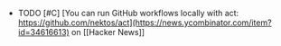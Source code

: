 - TODO [#C] [You can run GitHub workflows locally with act: https://github.com/nektos/act](https://news.ycombinator.com/item?id=34616613) on [[Hacker News]]